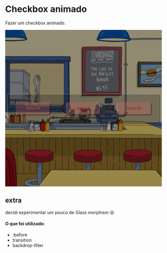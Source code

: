 # Checkbox animado
 Fazer um checkbox animado.

![alt text](./gif.gif "")

## extra
decidi experimentar um pouco de Glass morphism 😛

#### O que foi utilizado:

<ul><li>:before</li>
<li>transition</li>
<li>backdrop-filter</li>
</ul>